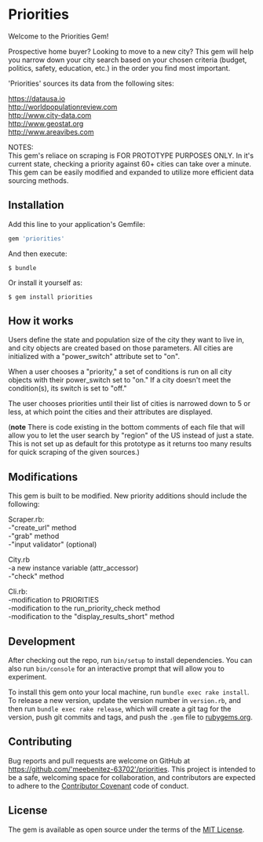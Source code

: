 # Priorities

Welcome to the Priorities Gem! 

Prospective home buyer? Looking to move to a new city? This gem will help you narrow down your city search based on your chosen criteria (budget, politics, safety, education, etc.) in the order you find most important.

'Priorities' sources its data from the following sites:

https://datausa.io  
http://worldpopulationreview.com  
http://www.city-data.com  
http://www.geostat.org  
http://www.areavibes.com

NOTES:  
This gem's reliace on scraping is FOR PROTOTYPE PURPOSES ONLY.  In it's current state, checking a priority against 60+ cities can take over a minute.  This gem can be easily modified and expanded to utilize more efficient data sourcing methods.

## Installation

Add this line to your application's Gemfile:

```ruby
gem 'priorities'
```

And then execute:

    $ bundle

Or install it yourself as:

    $ gem install priorities

## How it works

Users define the state and population size of the city they want to live in, and city objects are created based on those parameters.  All cities are initialized with a "power_switch" attribute set to "on".

When a user chooses a "priority," a set of conditions is run on all city objects with their power_switch set to "on."  If a city doesn't meet the condition(s), its switch is set to "off."

The user chooses priorities until their list of cities is narrowed down to 5 or less, at which point the cities and their attributes are displayed.

(**note** There is code existing in the bottom comments of each file that will allow you to let the user search by "region" of the US instead of just a state.  This is not set up as default for this prototype as it returns too many results for quick scraping of the given sources.)

## Modifications

This gem is built to be modified.  New priority additions should include the following:

Scraper.rb:  
-"create_url" method  
-"grab" method  
-"input validator" (optional)  

City.rb  
-a new instance variable (attr_accessor)  
-"check" method  

Cli.rb:  
-modification to PRIORITIES  
-modification to the run_priority_check method  
-modification to the "display_results_short" method  


## Development

After checking out the repo, run `bin/setup` to install dependencies. You can also run `bin/console` for an interactive prompt that will allow you to experiment.

To install this gem onto your local machine, run `bundle exec rake install`. To release a new version, update the version number in `version.rb`, and then run `bundle exec rake release`, which will create a git tag for the version, push git commits and tags, and push the `.gem` file to [rubygems.org](https://rubygems.org).

## Contributing

Bug reports and pull requests are welcome on GitHub at https://github.com/'meebenitez-63702'/priorities. This project is intended to be a safe, welcoming space for collaboration, and contributors are expected to adhere to the [Contributor Covenant](http://contributor-covenant.org) code of conduct.


## License

The gem is available as open source under the terms of the [MIT License](http://opensource.org/licenses/MIT).

